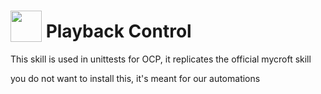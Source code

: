 # <img src='https://raw.githack.com/FortAwesome/Font-Awesome/master/svgs/solid/play.svg' card_color='#22a7f0' width='50' height='50' style='vertical-align:bottom'/> Playback Control

This skill is used in unittests for OCP, it replicates the official mycroft skill 

you do not want to install this, it's meant for our automations
